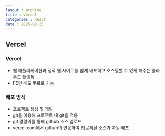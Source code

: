 ```yaml
---
layout : archive
title : Vercel
categories : React
date : 2025-02-25
---
```

## Vercel

### Vercel

- 웹 애플리케이션과 정적 웹 사이트를 쉽게 배포하고 호스팅할 수 있게 해주는 클라우드 플랫폼
- FE만 배포 무료로 가능


### 배포 방식

- 프로젝트 생성 및 개발
- git을 이용해 프로젝트 내 git을 적용
- git 명령어를 통해 github 소스 업로드
- vercel.com에서 github의 연동하여 업로듸된 소스가 자동 배포